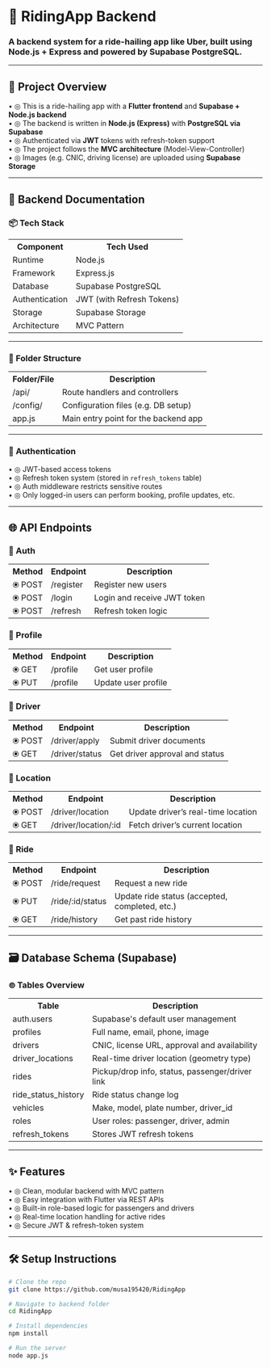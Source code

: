 # 🚗 RidingApp Backend

### A backend system for a ride-hailing app like Uber, built using Node.js + Express and powered by Supabase PostgreSQL.

---

## 🚀 Project Overview

• ◎ This is a ride-hailing app with a **Flutter frontend** and **Supabase + Node.js backend**  
• ◎ The backend is written in **Node.js (Express)** with **PostgreSQL via Supabase**  
• ◎ Authenticated via **JWT** tokens with refresh-token support  
• ◎ The project follows the **MVC architecture** (Model-View-Controller)  
• ◎ Images (e.g. CNIC, driving license) are uploaded using **Supabase Storage**

---

## 🧠 Backend Documentation

### 📦 Tech Stack

<table>
  <tr><th>Component</th><th>Tech Used</th></tr>
  <tr><td>Runtime</td><td>Node.js</td></tr>
  <tr><td>Framework</td><td>Express.js</td></tr>
  <tr><td>Database</td><td>Supabase PostgreSQL</td></tr>
  <tr><td>Authentication</td><td>JWT (with Refresh Tokens)</td></tr>
  <tr><td>Storage</td><td>Supabase Storage</td></tr>
  <tr><td>Architecture</td><td>MVC Pattern</td></tr>
</table>

---

### 📁 Folder Structure

<table>
  <tr><th>Folder/File</th><th>Description</th></tr>
  <tr><td>/api/</td><td>Route handlers and controllers</td></tr>
  <tr><td>/config/</td><td>Configuration files (e.g. DB setup)</td></tr>
  <tr><td>app.js</td><td>Main entry point for the backend app</td></tr>
</table>

---

### 🔐 Authentication

• ◎ JWT-based access tokens  
• ◎ Refresh token system (stored in `refresh_tokens` table)  
• ◎ Auth middleware restricts sensitive routes  
• ◎ Only logged-in users can perform booking, profile updates, etc.

---

## 🌐 API Endpoints

### 🔑 Auth

<table>
  <tr><th>Method</th><th>Endpoint</th><th>Description</th></tr>
  <tr><td>⦿ POST</td><td>/register</td><td>Register new users</td></tr>
  <tr><td>⦿ POST</td><td>/login</td><td>Login and receive JWT token</td></tr>
  <tr><td>⦿ POST</td><td>/refresh</td><td>Refresh token logic</td></tr>
</table>

### 👤 Profile

<table>
  <tr><th>Method</th><th>Endpoint</th><th>Description</th></tr>
  <tr><td>⦿ GET</td><td>/profile</td><td>Get user profile</td></tr>
  <tr><td>⦿ PUT</td><td>/profile</td><td>Update user profile</td></tr>
</table>

### 🚕 Driver

<table>
  <tr><th>Method</th><th>Endpoint</th><th>Description</th></tr>
  <tr><td>⦿ POST</td><td>/driver/apply</td><td>Submit driver documents</td></tr>
  <tr><td>⦿ GET</td><td>/driver/status</td><td>Get driver approval and status</td></tr>
</table>

### 📍 Location

<table>
  <tr><th>Method</th><th>Endpoint</th><th>Description</th></tr>
  <tr><td>⦿ POST</td><td>/driver/location</td><td>Update driver’s real-time location</td></tr>
  <tr><td>⦿ GET</td><td>/driver/location/:id</td><td>Fetch driver’s current location</td></tr>
</table>

### 🚙 Ride

<table>
  <tr><th>Method</th><th>Endpoint</th><th>Description</th></tr>
  <tr><td>⦿ POST</td><td>/ride/request</td><td>Request a new ride</td></tr>
  <tr><td>⦿ PUT</td><td>/ride/:id/status</td><td>Update ride status (accepted, completed, etc.)</td></tr>
  <tr><td>⦿ GET</td><td>/ride/history</td><td>Get past ride history</td></tr>
</table>

---

## 🗃️ Database Schema (Supabase)

### ⊚ Tables Overview

<table>
  <tr><th>Table</th><th>Description</th></tr>
  <tr><td>auth.users</td><td>Supabase's default user management</td></tr>
  <tr><td>profiles</td><td>Full name, email, phone, image</td></tr>
  <tr><td>drivers</td><td>CNIC, license URL, approval and availability</td></tr>
  <tr><td>driver_locations</td><td>Real-time driver location (geometry type)</td></tr>
  <tr><td>rides</td><td>Pickup/drop info, status, passenger/driver link</td></tr>
  <tr><td>ride_status_history</td><td>Ride status change log</td></tr>
  <tr><td>vehicles</td><td>Make, model, plate number, driver_id</td></tr>
  <tr><td>roles</td><td>User roles: passenger, driver, admin</td></tr>
  <tr><td>refresh_tokens</td><td>Stores JWT refresh tokens</td></tr>
</table>

---

## ✨ Features

• ◎ Clean, modular backend with MVC pattern  
• ◎ Easy integration with Flutter via REST APIs  
• ◎ Built-in role-based logic for passengers and drivers  
• ◎ Real-time location handling for active rides  
• ◎ Secure JWT & refresh-token system  

---

## 🛠️ Setup Instructions

```bash
# Clone the repo
git clone https://github.com/musa195420/RidingApp

# Navigate to backend folder
cd RidingApp

# Install dependencies
npm install

# Run the server
node app.js
